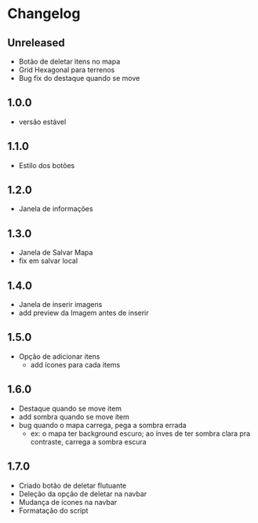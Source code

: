 # Changelog

## Unreleased
- Botão de deletar itens no mapa
- Grid Hexagonal para terrenos
- Bug fix do destaque quando se move

## 1.0.0
- versão estável

## 1.1.0
- Estilo dos botões

## 1.2.0
- Janela de informações

## 1.3.0
- Janela de Salvar Mapa
- fix em salvar local

## 1.4.0
- Janela de inserir imagens
- add preview da Imagem antes de inserir

## 1.5.0
- Opção de adicionar itens
  - add ícones para cada items

## 1.6.0
- Destaque quando se move item
- add sombra quando se move item
- bug quando o mapa carrega, pega a sombra errada
  - ex: o mapa ter background escuro; ao ínves de ter sombra clara pra contraste, carrega a sombra escura

## 1.7.0
- Criado botão de deletar flutuante
- Deleção da opção de deletar na navbar
- Mudança de ícones na navbar
- Formatação do script